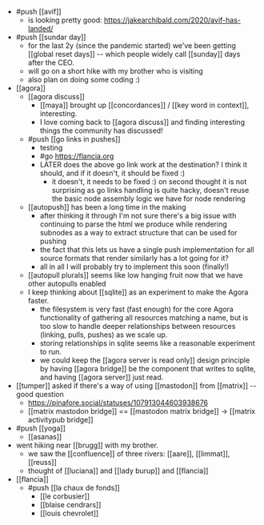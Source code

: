 - #push [[avif]]
	- is looking pretty good: https://jakearchibald.com/2020/avif-has-landed/
- #push [[sundar day]]
	- for the last 2y (since the pandemic started) we've been getting [[global reset days]] -- which people widely call [[sunday]] days after the CEO.
	- will go on a short hike with my brother who is visiting
	- also plan on doing some coding :)
- [[agora]]
	- [[agora discuss]]
		- [[maya]] brought up [[concordances]] / [[key word in context]], interesting.
		- I love coming back to [[agora discuss]] and finding interesting things the community has discussed!
	- #push [[go links in pushes]]
		- testing
		- #go https://flancia.org
		- LATER does the above go link work at the destination? I think it should, and if it doesn't, it should be fixed :)
			- it doesn't, it needs to be fixed :) on second thought it is not surprising as go links handling is quite hacky, doesn't reuse the basic node assembly logic we have for node rendering
	- [[autopush]] has been a long time in the making
		- after thinking it through I'm not sure there's a big issue with continuing to parse the html we produce while rendering subnodes as a way to extract structure that can be used for pushing
		- the fact that this lets us have a single push implementation for all source formats that render similarly has a lot going for it?
		- all in all I will probably try to implement this soon (finally!)
	- [[autopull plurals]] seems like low hanging fruit now that we have other autopulls enabled
	- I keep thinking about [[sqlite]] as an experiment to make the Agora faster.
		- the filesystem is very fast (fast enough) for the core Agora functionality of gathering all resources matching a name, but is too slow to handle deeper relationships between resources (linking, pulls, pushes) as we scale up.
		- storing relationships in sqlite seems like a reasonable experiment to run.
		- we could keep the [[agora server is read only]] design principle by having [[agora bridge]] be the component that writes to sqlite, and having [[agora server]] just read.
- [[tumper]] asked if there's a way of using [[mastodon]] from [[matrix]] -- good question
	- https://pinafore.social/statuses/107913044603938676
	- [[matrix mastodon bridge]] == [[mastodon matrix bridge]] -> [[matrix activitypub bridge]]
- #push [[yoga]]
	- [[asanas]]
- went hiking near [[brugg]] with my brother.
	- we saw the [[confluence]] of three rivers: [[aare]], [[limmat]], [[reuss]]
	- thought of [[luciana]] and [[lady burup]] and [[flancia]]
- [[flancia]]
	- #push [[la chaux de fonds]]
		- [[le corbusier]]
		- [[blaise cendrars]]
		- [[louis chevrolet]]